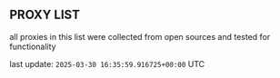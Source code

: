 ## PROXY LIST

all proxies in this list were collected from open sources and tested for functionality

last update: `2025-03-30 16:35:59.916725+00:00` UTC